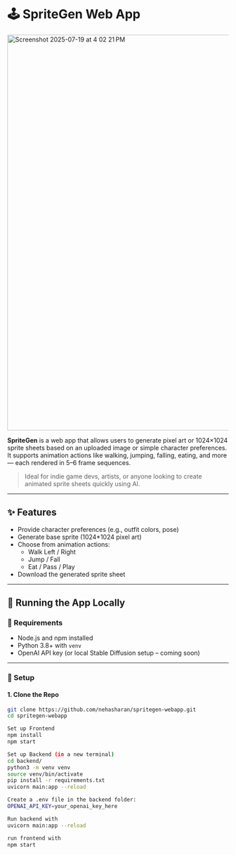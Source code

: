 # 🕹️ SpriteGen Web App

<img width="892" height="901" alt="Screenshot 2025-07-19 at 4 02 21 PM" src="https://github.com/user-attachments/assets/4bd45152-5085-467a-9644-85955aa7bfe8" />

**SpriteGen** is a web app that allows users to generate pixel art or 1024×1024 sprite sheets based on an uploaded image or simple character preferences. It supports animation actions like walking, jumping, falling, eating, and more — each rendered in 5–6 frame sequences.

> Ideal for indie game devs, artists, or anyone looking to create animated sprite sheets quickly using AI.

---

## ✨ Features

- Provide character preferences (e.g., outfit colors, pose)
- Generate base sprite (1024*1024 pixel art)
- Choose from animation actions:
  - Walk Left / Right
  - Jump / Fall
  - Eat / Pass / Play
- Download the generated sprite sheet

---

## 🚀 Running the App Locally

### 🔧 Requirements

- Node.js and npm installed
- Python 3.8+ with `venv`
- OpenAI API key (or local Stable Diffusion setup – coming soon)

---

### 🔨 Setup

#### 1. Clone the Repo

```bash
git clone https://github.com/nehasharan/spritegen-webapp.git
cd spritegen-webapp

Set up Frontend
npm install
npm start

Set up Backend (in a new terminal)
cd backend/
python3 -m venv venv
source venv/bin/activate
pip install -r requirements.txt
uvicorn main:app --reload

Create a .env file in the backend folder:
OPENAI_API_KEY=your_openai_key_here

Run backend with
uvicorn main:app --reload

run frontend with
npm start


